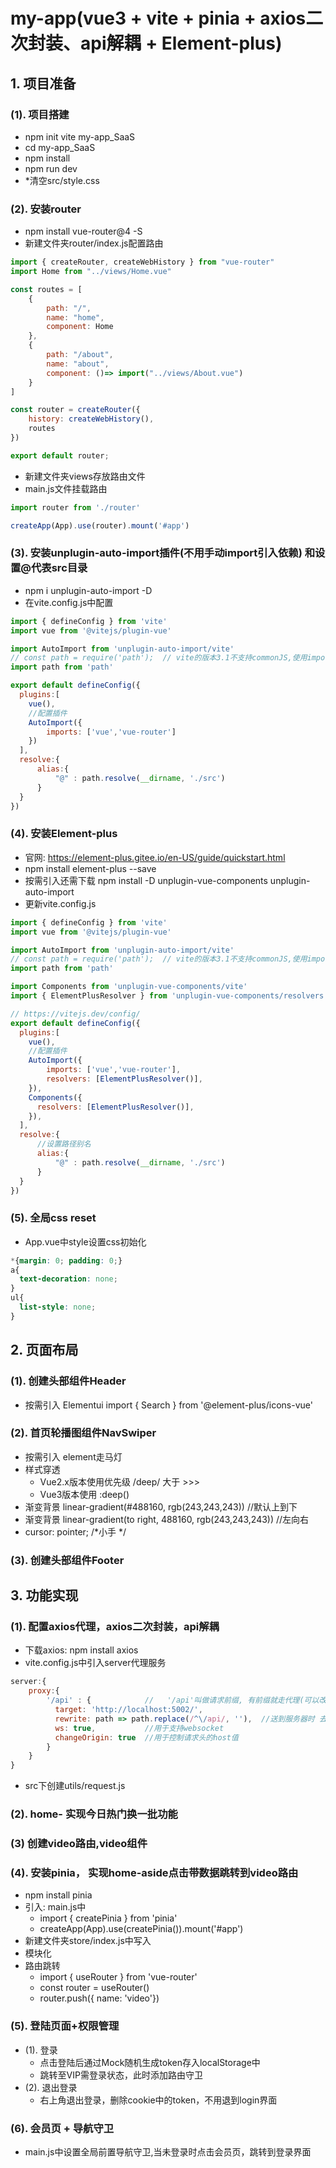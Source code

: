 # my-app(vue3 + vite +  pinia + axios二次封装、api解耦 + Element-plus)

## 1. 项目准备
### (1). 项目搭建
-   npm init vite my-app_SaaS
-   cd my-app_SaaS
-   npm install
-   npm run dev
-   *清空src/style.css
### (2). 安装router
-   npm install vue-router@4 -S
-   新建文件夹router/index.js配置路由
```js
import { createRouter, createWebHistory } from "vue-router"
import Home from "../views/Home.vue"

const routes = [
    {
        path: "/",
        name: "home",
        component: Home
    },
    {
        path: "/about",
        name: "about",
        component: ()=> import("../views/About.vue")
    }
]

const router = createRouter({
    history: createWebHistory(),
    routes
})

export default router;
```
-   新建文件夹views存放路由文件
-   main.js文件挂载路由
```js
import router from './router'

createApp(App).use(router).mount('#app')
```
### (3). 安装unplugin-auto-import插件(不用手动import引入依赖)  和设置@代表src目录
-   npm i unplugin-auto-import -D
-   在vite.config.js中配置
```js
import { defineConfig } from 'vite'
import vue from '@vitejs/plugin-vue'

import AutoImport from 'unplugin-auto-import/vite'
// const path = require('path');  // vite的版本3.1不支持commonJS,使用import
import path from 'path'

export default defineConfig({
  plugins:[
    vue(),
    //配置插件
    AutoImport({
        imports: ['vue','vue-router']
    })
  ],
  resolve:{
      alias:{
          "@" : path.resolve(__dirname, './src')
      }
  }
})
```
### (4). 安装Element-plus
-   官网: https://element-plus.gitee.io/en-US/guide/quickstart.html
-   npm install element-plus --save
-   按需引入还需下载  npm install -D unplugin-vue-components unplugin-auto-import
-   更新vite.config.js
```js
import { defineConfig } from 'vite'
import vue from '@vitejs/plugin-vue'

import AutoImport from 'unplugin-auto-import/vite'
// const path = require('path');  // vite的版本3.1不支持commonJS,使用import
import path from 'path'

import Components from 'unplugin-vue-components/vite'
import { ElementPlusResolver } from 'unplugin-vue-components/resolvers'

// https://vitejs.dev/config/
export default defineConfig({
  plugins:[
    vue(),
    //配置插件
    AutoImport({
        imports: ['vue','vue-router'],
        resolvers: [ElementPlusResolver()],
    }),
    Components({
      resolvers: [ElementPlusResolver()],
    }),
  ],
  resolve:{
      //设置路径别名
      alias:{
          "@" : path.resolve(__dirname, './src')
      }
  }
})
```
### (5). 全局css reset
-   App.vue中style设置css初始化
```css
*{margin: 0; padding: 0;}
a{
  text-decoration: none;
}
ul{
  list-style: none;
}
```

## 2. 页面布局
### (1). 创建头部组件Header
-   按需引入 Elementui 
    import { Search } from '@element-plus/icons-vue'
### (2). 首页轮播图组件NavSwiper
-   按需引入 element走马灯
-   样式穿透
    -   Vue2.x版本使用优先级 /deep/ 大于 >>>
    -   Vue3版本使用 :deep()
-   渐变背景 linear-gradient(#488160, rgb(243,243,243))     //默认上到下
-   渐变背景 linear-gradient(to right, 488160, rgb(243,243,243))        //左向右
-   cursor: pointer;        /*小手 */
### (3). 创建头部组件Footer

## 3. 功能实现
### (1). 配置axios代理，axios二次封装，api解耦
-   下载axios:   npm install axios
-   vite.config.js中引入server代理服务
```js
server:{
    proxy:{
        '/api' : {            //   '/api'叫做请求前缀, 有前缀就走代理(可以改名)
          target: 'http://localhost:5002/',
          rewrite: path => path.replace(/^\/api/, ''),  //送到服务器时 去除前缀api
          ws: true,           //用于支持websocket
          changeOrigin: true  //用于控制请求头的host值
        }
    }
}
```
-   src下创建utils/request.js
### (2). home- 实现今日热门换一批功能
### (3)  创建video路由,video组件
### (4). 安装pinia， 实现home-aside点击带数据跳转到video路由
-   npm install pinia
-   引入: main.js中
    -   import { createPinia } from 'pinia'
    -   createApp(App).use(createPinia()).mount('#app')
-   新建文件夹store/index.js中写入
-   模块化
- 路由跳转
    -   import { useRouter } from 'vue-router'
    -   const router = useRouter()
    -   router.push({ name: 'video'})
### (5). 登陆页面+权限管理
-   (1). 登录
    -   点击登陆后通过Mock随机生成token存入localStorage中
    -   跳转至VIP需登录状态，此时添加路由守卫
-   (2). 退出登录
    -   右上角退出登录，删除cookie中的token，不用退到login界面
### (6). 会员页 + 导航守卫
-   main.js中设置全局前置导航守卫,当未登录时点击会员页，跳转到登录界面


